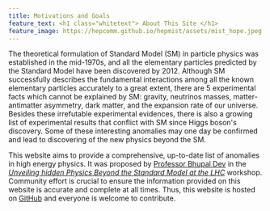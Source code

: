 ```yaml
---
title: Motivations and Goals
feature_text: <h1 class="whitetext"> About This Site </h1>
feature_image: https://hepcomm.github.io/hepmist/assets/mist_hope.jpeg
---
```


The theoretical formulation of Standard Model (SM) in particle physics was established in the mid-1970s, and all the elementary particles predicted by the Standard Model have been discovered by 2012. Although SM successfully describes the fundamental interactions among all the known elementary particles accurately to a great extent, there are 5 experimental facts which cannot be explained by SM: gravity, neutrinos masses, matter-antimatter asymmetry, dark matter, and the expansion rate of our universe. Besides these irrefutable experimental evidences, there is also a growing list of experimental results that conflict with SM since Higgs boson's discovery. Some of these interesting anomalies may one day be confirmed and lead to discovering of the new physics beyond the SM. 

This website aims to provide a comprehensive, up-to-date list of anomalies in high energy physics. It was proposed by [Professor Bhupal Dev](https://artsci.wustl.edu/faculty-staff/bhupal-dev) in the [_Unveiling hidden Physics Beyond the Standard Model at the LHC_](https://indico.tlabs.ac.za/event/100/overview) workshop. Community effort is crucial to ensure the information provided on this website is accurate and complete at all times. Thus, this website is hosted on [GitHub](https://github.com/hepcomm/hepmist) and everyone is welcome to contribute. 
